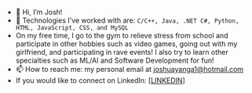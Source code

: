 - 👋 Hi, I’m Josh!
- 👀 Technologies I've worked with are:
    `C/C++, Java, .NET C#, Python, HTML, JavaScript, CSS, and MySQL`
- On my free time, I go to the gym to relieve stress from school and participate in other hobbies such as video games, going out with my girlfriend, and participating in rave events! I also try to learn other specialties such as ML/AI and Software Development for fun!
- 📫 How to reach me: my personal email at joshuayanga1@hotmail.com
- If you would like to connect on LinkedIn: [[LINKEDIN](https://www.linkedin.com/in/joshuazamora0310)]
<!---
yocomplex/yocomplex is a ✨ special ✨ repository because its `README.md` (this file) appears on your GitHub profile.
You can click the Preview link to take a look at your changes.
--->
